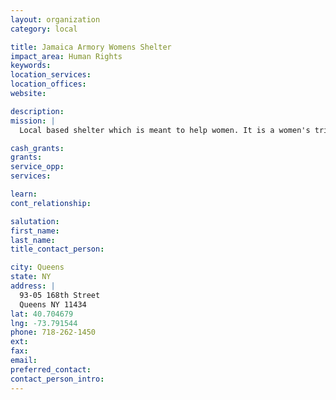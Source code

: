 ```yaml
---
layout: organization
category: local

title: Jamaica Armory Womens Shelter
impact_area: Human Rights
keywords: 
location_services: 
location_offices: 
website: 

description: 
mission: |
  Local based shelter which is meant to help women. It is a women's triage shelter.

cash_grants: 
grants: 
service_opp: 
services: 

learn: 
cont_relationship: 

salutation: 
first_name: 
last_name: 
title_contact_person: 

city: Queens
state: NY
address: |
  93-05 168th Street  
  Queens NY 11434
lat: 40.704679
lng: -73.791544
phone: 718-262-1450
ext: 
fax: 
email: 
preferred_contact: 
contact_person_intro: 
---
```


